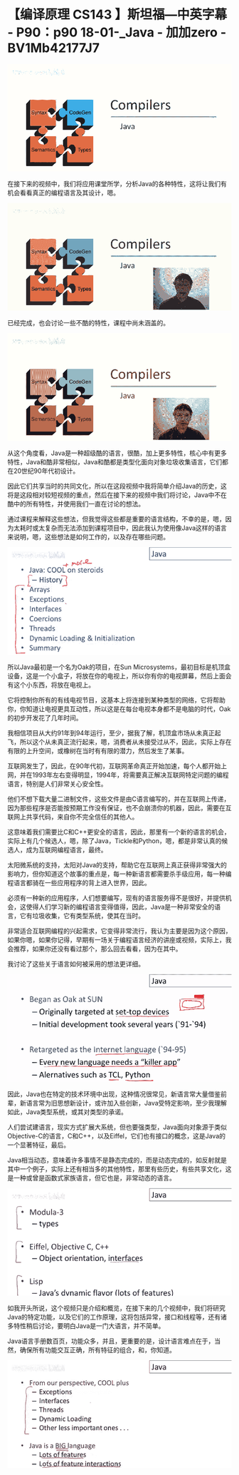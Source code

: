 # 【编译原理 CS143 】斯坦福—中英字幕 - P90：p90 18-01-_Java - 加加zero - BV1Mb42177J7

![](img/1f36551c3375db9362f0825eb07efd6a_0.png)

在接下来的视频中，我们将应用课堂所学，分析Java的各种特性，这将让我们有机会看看真正的编程语言及其设计，嗯。



![](img/1f36551c3375db9362f0825eb07efd6a_2.png)

已经完成，也会讨论一些不酷的特性，课程中尚未涵盖的。

![](img/1f36551c3375db9362f0825eb07efd6a_4.png)

从这个角度看，Java是一种超级酷的语言，很酷，加上更多特性，核心中有更多特性，Java和酷非常相似，Java和酷都是类型化面向对象垃圾收集语言，它们都在20世纪90年代初设计。

因此它们共享当时的共同文化，所以在这段视频中我将简单介绍Java的历史，这将是这段相对较短视频的重点，然后在接下来的视频中我们将讨论，Java中不在酷中的所有特性，并使用我们一直在讨论的想法。

通过课程来解释这些想法，但我觉得这些都是重要的语言结构，不幸的是，嗯，因为太耗时或太复杂而无法添加到课程项目中，因此我认为使用像Java这样的语言来说明，嗯，这些想法是如何工作的，以及存在哪些问题。



![](img/1f36551c3375db9362f0825eb07efd6a_6.png)

所以Java最初是一个名为Oak的项目，在Sun Microsystems，最初目标是机顶盒设备，这是一个小盒子，将放在你的电视上，所以你有你的电视屏幕，然后上面会有这个小东西，将放在电视上。

它将控制你所有的有线电视节目，这基本上将连接到某种类型的网络，它将帮助你，你知道让电视更具互动性，所以这是在每台电视本身都不是电脑的时代，Oak的初步开发花了几年时间。

我相信项目从大约91年到94年运行，至少，据我了解，机顶盒市场从未真正起飞，所以这个从未真正流行起来，嗯，消费者从未接受过从不，因此，实际上存在有限的上升空间，或橡树在当时有有限的潜力，然后发生了某事。

互联网发生了，因此，在90年代初，互联网革命真正开始加速，每个人都开始上网，并在1993年左右变得明显，1994年，将需要真正解决互联网特定问题的编程语言，特别是人们非常关心安全性。

他们不想下载大量二进制文件，这些文件是由C语言编写的，并在互联网上传递，因为那些程序是否能按预期工作没有保证，也不会崩溃你的机器，因此，需要在互联网上共享代码，来自你不完全信任的其他人。

这意味着我们需要比C和C++更安全的语言，因此，那里有一个新的语言的机会，实际上有几个候选人，嗯，除了Java，Tickle和Python，嗯，都是非常认真的候选人，成为互联网编程语言，最终。

太阳微系统的支持，太阳对Java的支持，帮助它在互联网上真正获得非常强大的影响力，但你知道这个故事的重点是，每一种新语言都需要杀手级应用，每一种编程语言都骑在一些应用程序的背上进入世界，因此。

必须有一种新的应用程序，人们想要编写，现有的语言服务得不是很好，并提供机会，这使得人们学习新的编程语言变得值得，因此，Java是一种非常安全的语言，它有垃圾收集，它有类型系统，使其在当时。

非常适合互联网编程的兴起需求，它变得非常流行，我认为主要是因为这个原因，如果你嗯，如果你记得，早期有一场关于编程语言经济的讲座或视频，实际上，我会推荐，如果你还没有看过那个，那么回去看看，因为在其中。

我讨论了这些关于语言如何被采用的想法更详细。

![](img/1f36551c3375db9362f0825eb07efd6a_8.png)

因此，Java也在特定的技术环境中出现，这种情况很常见，新语言常大量借鉴前辈，新语言常为旧思想新设计，或许加入些创新，Java受特定影响，至少我理解如此，Java类型系统，或其对类型的承诺。

人们尝试建语言，现实方式扩展大系统，但也要强类型，Java面向对象源于类似Objective-C的语言，C和C++，以及Eiffel，它们也有接口的概念，这是Java的一个显著特征，最后。

Java相当动态，意味着许多事情不是静态完成的，而是动态完成的，如反射就是其中一个例子，实际上还有相当多的其他特性，那里有些历史，有些共享文化，这是一种或曾是函数式家族语言，但它也是，非常动态的语言。



![](img/1f36551c3375db9362f0825eb07efd6a_10.png)

如我开头所说，这个视频只是介绍和概览，在接下来的几个视频中，我们将研究Java的特定功能，以及它们的工作原理，这将包括异常，接口和线程等，还有诸多特性稍后讨论，要明白Java是一门大语言，并不简单。

Java语言手册数百页，功能众多，并且，更重要的是，设计语言难点在于，当然，确保所有功能交互正确，所有特征的组合，和，你知道。



![](img/1f36551c3375db9362f0825eb07efd6a_12.png)